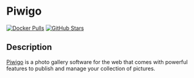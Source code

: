 # Piwigo

[![Docker Pulls](https://img.shields.io/docker/pulls/linuxserver/piwigo?style=flat-square&color=607D8B&label=docker%20pulls&logo=docker)](https://hub.docker.com/r/linuxserver/piwigo)
[![GitHub Stars](https://img.shields.io/github/stars/linuxserver/docker-piwigo?style=flat-square&color=607D8B&label=github%20stars&logo=github)](https://github.com/linuxserver/docker-piwigo)

## Description

[Piwigo](http://piwigo.org/) is a photo gallery software for the web that comes with powerful features to publish and manage your collection of pictures.

